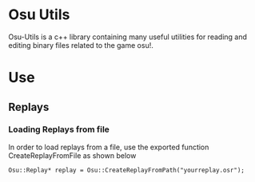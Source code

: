# Osu Utils
Osu-Utils is a c++ library containing many useful utilities for reading and editing binary files related to the game osu!.

# Use
## Replays

### Loading Replays from file

In order to load replays from a file, use the exported function CreateReplayFromFile as shown below
```
Osu::Replay* replay = Osu::CreateReplayFromPath("yourreplay.osr");
```
